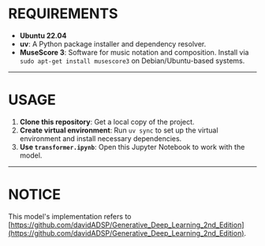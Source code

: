 # REQUIREMENTS
- **Ubuntu 22.04**
- **uv**: A Python package installer and dependency resolver.
- **MuseScore 3**: Software for music notation and composition. Install via `sudo apt-get install musescore3` on Debian/Ubuntu-based systems.

---

# USAGE
1.  **Clone this repository**: Get a local copy of the project.
2.  **Create virtual environment**: Run `uv sync` to set up the virtual environment and install necessary dependencies.
3.  **Use `transformer.ipynb`**: Open this Jupyter Notebook to work with the model.

---

# NOTICE
This model's implementation refers to [https://github.com/davidADSP/Generative_Deep_Learning_2nd_Edition](https://github.com/davidADSP/Generative_Deep_Learning_2nd_Edition).
